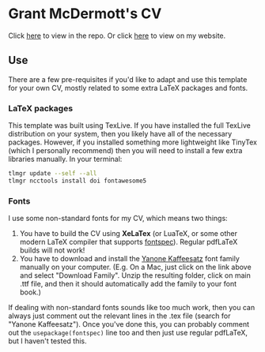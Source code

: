 # Grant McDermott's CV

Click [here](https://github.com/grantmcdermott/vita/blob/master/mcdermott-vita.pdf) to view in the repo. Or click [here](http://grantmcdermott.com/vita/mcdermott-vita.pdf) to view on my website.

## Use

There are a few pre-requisites if you'd like to adapt and use this template for
your own CV, mostly related to some extra LaTeX packages and fonts.

### LaTeX packages

This template was built using TexLive. If you have installed the full TexLive
distribution on your system, then you likely have all of the necessary packages.
However, if you installed something more lightweight like TinyTex (which I
personally recommend) then you will need to install a few extra libraries
manually. In your terminal:

```sh
tlmgr update --self --all
tlmgr ncctools install doi fontawesome5
```

### Fonts

I use some non-standard fonts for my CV, which means two things:

1. You have to build the CV using **XeLaTex** (or LuaTeX, or some other modern LaTeX compiler that supports [fontspec](https://github.com/latex3/fontspec)). Regular pdfLaTeX builds will not work!
2. You have to download and install the [Yanone Kaffeesatz](https://fonts.google.com/specimen/Yanone+Kaffeesatz) font family manually on your computer. (E.g. On a Mac, just click on the link above and select "Download Family". Unzip the resulting folder, click on main .ttf file, and then it should automatically add the family to your font book.)

If dealing with non-standard fonts sounds like too much work, then you can
always just comment out the relevant lines in the .tex file (search for "Yanone
Kaffeesatz"). Once you've done this, you can probably comment out the
`usepackage(fontspec)` line too and then just use regular pdfLaTeX, but I
haven't tested this.